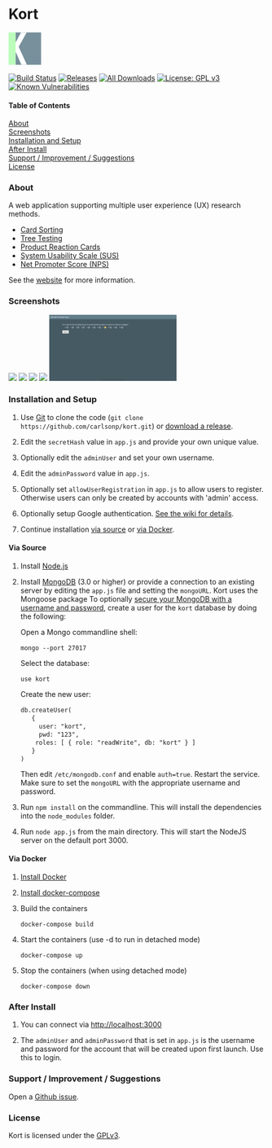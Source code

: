 Kort
===========

![Kort Icon](/public/images/logo-64.png)


[![Build Status](https://travis-ci.org/carlsonp/kort.svg?branch=master)](https://travis-ci.org/carlsonp/kort)
[![Releases](https://img.shields.io/github/release/carlsonp/kort.svg)](https://github.com/carlsonp/kort/releases/latest)
[![All Downloads](https://img.shields.io/github/downloads/carlsonp/kort/total.svg)](http://www.somsubhra.com/github-release-stats/?username=carlsonp&repository=kort)
[![License: GPL v3](https://img.shields.io/badge/License-GPL%20v3-blue.svg)](https://www.gnu.org/licenses/gpl-3.0)
[![Known Vulnerabilities](https://snyk.io/test/github/carlsonp/kort/badge.svg)](https://snyk.io/test/github/carlsonp/kort)



#### Table of Contents  
[About](#About)  
[Screenshots](#Screenshots)  
[Installation and Setup](#Installation)  
[After Install](#AfterInstall)  
[Support / Improvement / Suggestions](#Support)  
[License](#License)


<a name="About"/>

### About

A web application supporting multiple user experience (UX) research methods.

* [Card Sorting](https://en.wikipedia.org/wiki/Card_sorting)
* [Tree Testing](https://en.wikipedia.org/wiki/Tree_testing)
* [Product Reaction Cards](https://en.wikipedia.org/wiki/Microsoft_Reaction_Card_Method_%28Desirability_Testing%29)
* [System Usability Scale (SUS)](https://en.wikipedia.org/wiki/System_usability_scale)
* [Net Promoter Score (NPS)](https://www.netpromoter.com/know/)

See the [website](https://carlsonp.github.io/kort/) for more information.

<a name="Screenshots"/>

### Screenshots

<img src="/docs/cs.png" width="250"/>
<img src="/docs/tt.png" width="250"/>
<img src="/docs/prc.png" width="250"/>
<img src="/docs/sus.png" width="250"/>
<img src="/docs/nps.png" width="250"/>


<a name="Installation"/>

### Installation and Setup

1. Use [Git](https://git-scm.com/) to clone the code (`git clone https://github.com/carlsonp/kort.git`) or [download a release](https://github.com/carlsonp/kort/releases).

2. Edit the `secretHash` value in `app.js` and provide your own unique value.

3. Optionally edit the `adminUser` and set your own username.

4. Edit the `adminPassword` value in `app.js`.

5. Optionally set `allowUserRegistration` in `app.js` to allow users to register.  Otherwise users can only be created by accounts with 'admin' access.

6. Optionally setup Google authentication.  [See the wiki for details](https://github.com/carlsonp/kort/wiki/Setting-up-Google-Authentication).

7. Continue installation [via source](#ViaSource) or
[via Docker](#ViaDocker).

<a name="ViaSource"/>

#### Via Source

1. Install [Node.js](https://nodejs.org)

2. Install [MongoDB](https://www.mongodb.com/) (3.0 or higher) or provide a connection to an existing server
by editing the `app.js` file and setting the `mongoURL`.  Kort uses the Mongoose package To optionally [secure your MongoDB with a username
and password](https://stackoverflow.com/questions/4881208/how-to-secure-mongodb-with-username-and-password/19768877),
create a user for the `kort` database by doing the following:

    Open a Mongo commandline shell:
    ```
    mongo --port 27017
    ```

    Select the database:
    ```
    use kort
    ```

    Create the new user:
    ```
    db.createUser(
       {
         user: "kort",
         pwd: "123",
        roles: [ { role: "readWrite", db: "kort" } ]
       }
    )
    ```

    Then edit `/etc/mongodb.conf` and enable `auth=true`.  Restart the service.  Make sure to set
    the `mongoURL` with the appropriate username and password.

3. Run `npm install` on the commandline.  This will install the dependencies into the `node_modules` folder.

4. Run `node app.js` from the main directory.  This will start the NodeJS server
on the default port 3000.

<a name="ViaDocker"/>

#### Via Docker

1. [Install Docker](https://docs.docker.com/install/)

2. [Install docker-compose](https://docs.docker.com/compose/install/)

3. Build the containers

    ```
    docker-compose build
    ```

4. Start the containers (use -d to run in detached mode)

    ```
    docker-compose up
    ```

5. Stop the containers (when using detached mode)

    ```
    docker-compose down
    ```


<a name='AfterInstall'/>

### After Install

1. You can connect via [http://localhost:3000](http://localhost:3000)

2. The `adminUser` and `adminPassword` that is set in `app.js` is the username and password for the account that will be created upon first launch.  Use this to login.


<a name="Support"/>

### Support / Improvement / Suggestions

Open a [Github issue](https://github.com/carlsonp/kort/issues).

<a name="License"/>

### License

Kort is licensed under the [GPLv3](https://www.gnu.org/licenses/gpl-3.0.en.html).
